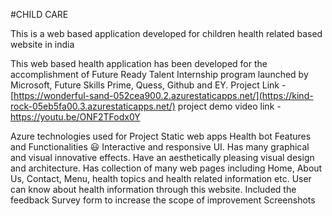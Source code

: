 #CHILD CARE

This is a web based application developed for children health related based website in india

This web based health application has been developed for the accomplishment of Future Ready Talent Internship program launched by Microsoft, Future Skills Prime, Quess, Github and EY.
Project Link - [https://wonderful-sand-052cea900.2.azurestaticapps.net/](https://kind-rock-05eb5fa00.3.azurestaticapps.net/) project demo video link - https://youtu.be/ONF2TFodx0Y

Azure technologies used for Project
Static web apps
Health bot
Features and Functionalities 😃
Interactive and responsive UI.
Has many graphical and visual innovative effects.
Have an aesthetically pleasing visual design and architecture.
Has collection of many web pages including Home, About Us, Contact, Menu, health topics and health related information etc.
User can know about health information through this website.
Included the feedback Survey form to increase the scope of improvement
Screenshots
